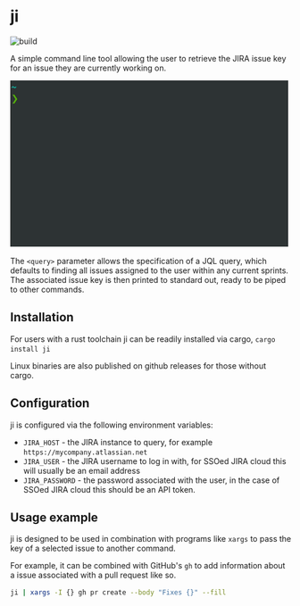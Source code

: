 # ji

![build](https://github.com/keirlawson/ji/workflows/build/badge.svg)

A simple command line tool allowing the user to retrieve the JIRA issue key for an issue they are currently working on.

![ji demo](https://raw.githubusercontent.com/keirlawson/ji/master/demo.gif)

The `<query>` parameter allows the specification of a JQL query, which defaults to finding all issues assigned to the user within any current sprints. The associated issue key is then printed to standard out, ready to be piped to other commands.

## Installation

For users with a rust toolchain ji can be readily installed via cargo, `cargo install ji`

Linux binaries are also published on github releases for those without cargo.

## Configuration

ji is configured via the following environment variables:

* `JIRA_HOST` - the JIRA instance to query, for example `https://mycompany.atlassian.net`
* `JIRA_USER` - the JIRA username to log in with, for SSOed JIRA cloud this will usually be an email address
* `JIRA_PASSWORD` - the password associated with the user, in the case of SSOed JIRA cloud this should be an API token.

## Usage example

ji is designed to be used in combination with programs like `xargs` to pass the key of a selected issue to another command.

For example, it can be combined with GitHub's `gh` to add information about a issue associated with a pull request like so.

```sh
ji | xargs -I {} gh pr create --body "Fixes {}" --fill
```